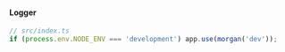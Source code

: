 #### Logger
```ts
// src/index.ts
if (process.env.NODE_ENV === 'development') app.use(morgan('dev'));
```